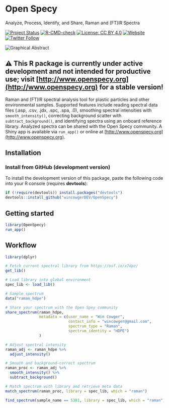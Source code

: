 # Open Specy

Analyze, Process, Identify, and Share, Raman and (FT)IR Spectra

<!-- badges: start -->
[![Project Status](https://www.repostatus.org/badges/latest/active.svg)](https://www.repostatus.org/#active)
[![R-CMD-check](https://github.com/wincowgerDEV/OpenSpecy/workflows/R-CMD-check/badge.svg)](https://github.com/wincowgerDEV/OpenSpecy/actions)
[![License: CC BY 4.0](https://img.shields.io/badge/license-CC%20BY%204.0-lightgrey.svg)](https://creativecommons.org/licenses/by/4.0/)
[![Website](https://img.shields.io/badge/web-openspecy.org-white)](http://www.openspecy.org)
[![Twitter Follow](https://img.shields.io/twitter/follow/OpenSpecy)](https://twitter.com/OpenSpecy)
<!-- badges: end -->

![Graphical Abstract](https://github.com/wincowgerDEV/OpenSpecy/blob/main/inst/shiny/www/graphical_abstract.png?raw=true)

## :warning: This R package is currently under active development and not intended for productive use; visit [http://www.openspecy.org](http://www.openspecy.org) for a stable version!

Raman and (FT)IR spectral analysis tool for plastic particles and other
environmental samples. Supported features include reading spectral data files
(.asp, .csv, .jdx, .spc, .spa, .0), smoothing spectral intensities
with `smooth_intensity()`, correcting background scatter with 
`subtract_background()`, and identifying spectra using an onboard reference
library. Analyzed spectra can be shared with the Open Specy community.
A Shiny app is available via `run_app()` or online at
[http://www.openspecy.org](http://www.openspecy.org).

## Installation

<!-- **OpenSpecy** is available from CRAN and GitHub.

### Install from CRAN (stable version)

You can install the released version of **OpenSpecy** from
[CRAN](https://CRAN.R-project.org) with:

```r
install.packages("envalysis")
```
-->

### Install from GitHub (development version)

To install the development version of this package, paste the following code
into your R console (requires **devtools**):

```r
if (!require(devtools)) install.packages("devtools")
devtools::install_github("wincowgerDEV/OpenSpecy")
```

## Getting started
```r
library(OpenSpecy)
run_app()
```

## Workflow

```r
library(dplyr)

# Fetch current spectral library from https://osf.io/x7dpz/
get_lib()

# Load library into global environment
spec_lib <- load_lib()

# Sample spectrum
data("raman_hdpe")

# Share your spectrum with the Open Spey community
share_spectrum(raman_hdpe,
               metadata = c(user_name = "Win Cowger",
                            contact_info = "wincowger@gmail.com",
                            spectrum_type = "Raman",
                            spectrum_identity = "HDPE")
               )

# Adjust spectral intensity
raman_adj <- raman_hdpe %>%
  adjust_intensity()

# Smooth and background-correct spectrum
raman_proc <- raman_adj %>% 
  smooth_intensity() %>% 
  subtract_background()

# Match spectrum with library and retrieve meta data
match_spectrum(raman_proc, library = spec_lib, which = "raman")

find_spectrum(sample_name == 5381, library = spec_lib, which = "raman")
```

